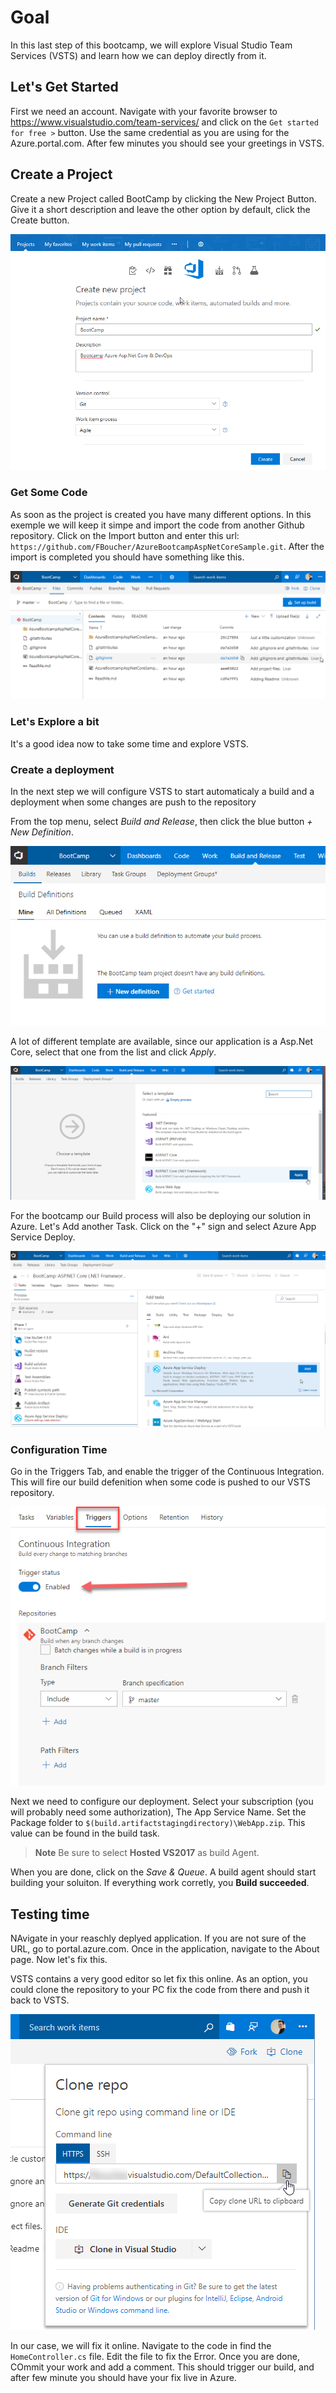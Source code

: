 # Goal

In this last step of this bootcamp, we will explore Visual Studio Team Services (VSTS) and learn how we can deploy directly from it.

## Let's Get Started

First we need an account. Navigate with your favorite browser to https://www.visualstudio.com/team-services/ and click on the `Get started for free >` button.  Use the same credential as you are using for the Azure.portal.com. After few minutes you should see your greetings in VSTS.

## Create a Project

Create a new Project called BootCamp by clicking the New Project Button. Give it a short description and leave the other option by default, click the Create button.

![CreateProject][CreateProject]

### Get Some Code

As soon as the project is created you have many different options. In this exemple we will keep it simpe and import the code from another Github repository. Click on the Import button and enter this url: `https://github.com/FBoucher/AzureBootcampAspNetCoreSample.git`. After the import is completed you should have something like this.

![TheCodeIsIn][TheCodeIsIn]

### Let's Explore a bit

It's a good idea now to take some time and explore VSTS. 

### Create a deployment

In the next step we will configure VSTS to start automaticaly a build and a deployment when some changes are push to the repository

From the top menu, select *Build and Release*, then click the blue button *+ New Definition*.

![NewDefenition][NewDefenition]

A lot of different template are available, since our application is a Asp.Net Core, select that one from the list and click *Apply*.

![SelectTemplate][SelectTemplate]

For the bootcamp our Build process will also be deploying our solution in Azure. Let's Add another Task. Click on the "+" sign and select Azure App Service Deploy.

![AddTaskDeploy][AddTaskDeploy]

### Configuration Time

Go in the Triggers Tab, and enable the trigger of the Continuous Integration. This will fire our build defenition when some code is pushed to our VSTS repository.

![EnableTrigger][EnableTrigger]

Next we need to configure our deployment. Select your subscription (you will probably need some authorization), The App Service Name. Set the Package folder to `$(build.artifactstagingdirectory)\WebApp.zip`.  This value can be found in the build task.

> **Note**
> Be sure to select **Hosted VS2017** as build Agent.

When you are done, click on the *Save & Queue*.  A build agent should start building your soluiton.  If everything work corretly, you  **Build succeeded**.


## Testing time

NAvigate in your reaschly deplyed application.  If you are not sure of the URL, go to portal.azure.com. Once in the application, navigate to the About page. Now let's fix this.

VSTS contains a very good editor so let fix this online. As an option, you could clone the repository to your PC fix the code from there and push it back to VSTS.

 ![CloneCode][CloneCode]

In our case, we will fix it online. Navigate to the code in find the `HomeController.cs` file. Edit the file to fix the Error. Once you are done, COmmit your work and add a comment.  This should trigger our build, and after few minute you should have your fix live in Azure.


[CreateProject]: Media/CreateProject.png "Creating a new Project"
[TheCodeIsIn]: Media/TheCodeIsIn.png "The Code Is In"
[NewDefenition]: Media/NewDefenition.png "New Defenition"
[SelectTemplate]: Media/SelectTemplate.png "Select the template"
[AddTaskDeploy]: Media/AddTaskDeploy.png "Add Task to Deploy"
[EnableTrigger]: Media/EnableTrigger.png "Enable Trigger"
[CloneCode]: Media/CloneCode.png "Clone Code"

